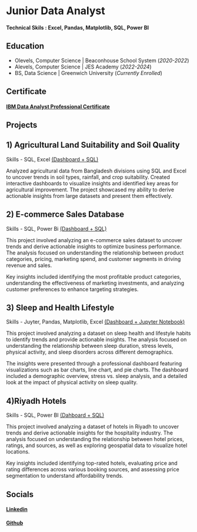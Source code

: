 # Junior Data Analyst
#### Technical Skils : Excel, Pandas, Matplotlib, SQL, Power BI

## Education
 - Olevels, Computer Science | Beaconhouse School System (_2020-2022_)
 - Alevels, Computer Science | JES Academy (_2022-2024_)
 - BS, Data Science | Greenwich University (_Currently Enrolled_)

## Certificate
#### [IBM Data Analyst Professional Certificate](https://github.com/AbdulRehmanRaja-lab/IBM_Certificates.git)

## Projects

## 1) Agricultural Land Suitability and Soil Quality
Skills - SQL, Excel
[(Dashboard + SQL)](https://github.com/AbdulRehmanRaja-lab/Agricultural-Land-Suitability-and-Soil-Quality.git)

Analyzed agricultural data from Bangladesh divisions using SQL and Excel to uncover trends in soil types, rainfall, and crop suitability. Created interactive dashboards to visualize insights and identified key areas for agricultural improvement. The project showcased my ability to derive actionable insights from large datasets and present them effectively.




## 2) E-commerce Sales Database
   Skills - SQL, Power Bi
   [(Dashboard + SQL)](https://github.com/AbdulRehmanRaja-lab/E-commerce-Sales-Database.git)

   
This project involved analyzing an e-commerce sales dataset to uncover trends and derive actionable insights to optimize business performance. The analysis focused on understanding the relationship between product categories, pricing, marketing spend, and customer segments in driving revenue and sales.

Key insights included identifying the most profitable product categories, understanding the effectiveness of marketing investments, and analyzing customer preferences to enhance targeting strategies.

   
## 3) Sleep and Health Lifestyle
   Skills - Juyter, Pandas, Matplotlib, Excel
   [(Dashboard + Jupyter Notebook)](https://github.com/AbdulRehmanRaja-lab/Sleep-and-Helath-Lifestyle.git)

   This project involved analyzing a dataset on sleep health and lifestyle habits to identify trends and provide actionable insights. The analysis focused on understanding the relationship between sleep duration, stress levels, physical activity, and sleep disorders across different demographics.

   The insights were presented through a professional dashboard featuring visualizations such as bar charts, line chart, and pie charts. The dashboard included a demographic overview, stress vs. sleep analysis, and a detailed look at the impact of physical activity on sleep quality.

## 4)Riyadh Hotels
Skills - SQL, Power BI
[(Dahboard + SQL)](https://github.com/AbdulRehmanRaja-lab/Riyadh_Hotels.git)

This project involved analyzing a dataset of hotels in Riyadh to uncover trends and derive actionable insights for the hospitality industry. The analysis focused on understanding the relationship between hotel prices, ratings, and sources, as well as exploring geospatial data to visualize hotel locations.

Key insights included identifying top-rated hotels, evaluating price and rating differences across various booking sources, and assessing price segmentation to understand affordability trends.

## Socials
#### [Linkedin](https://www.linkedin.com/in/abdul-rehman-dataanalyst/)
#### [Github](https://github.com/AbdulRehmanRaja-lab)
